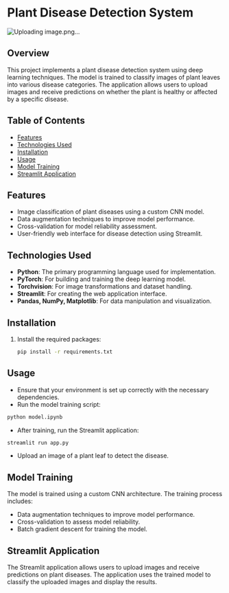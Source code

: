 # Plant Disease Detection System

![Uploading image.png…]()


## Overview
This project implements a plant disease detection system using deep learning techniques. The model is trained to classify images of plant leaves into various disease categories. The application allows users to upload images and receive predictions on whether the plant is healthy or affected by a specific disease.

## Table of Contents
- [Features](#features)
- [Technologies Used](#technologies-used)
- [Installation](#installation)
- [Usage](#usage)
- [Model Training](#model-training)
- [Streamlit Application](#streamlit-application)

## Features
- Image classification of plant diseases using a custom CNN model.
- Data augmentation techniques to improve model performance.
- Cross-validation for model reliability assessment.
- User-friendly web interface for disease detection using Streamlit.

## Technologies Used
- **Python**: The primary programming language used for implementation.
- **PyTorch**: For building and training the deep learning model.
- **Torchvision**: For image transformations and dataset handling.
- **Streamlit**: For creating the web application interface.
- **Pandas, NumPy, Matplotlib**: For data manipulation and visualization.

## Installation
1. Install the required packages:
   ```bash
   pip install -r requirements.txt
    ```
## Usage
- Ensure that your environment is set up correctly with the necessary dependencies.
- Run the model training script:
```bash
python model.ipynb
```
- After training, run the Streamlit application:
```bash
streamlit run app.py
```
- Upload an image of a plant leaf to detect the disease.

## Model Training
The model is trained using a custom CNN architecture. The training process includes:
- Data augmentation techniques to improve model performance.
- Cross-validation to assess model reliability.
- Batch gradient descent for training the model.

## Streamlit Application
The Streamlit application allows users to upload images and receive predictions on plant diseases. The application uses the trained model to classify the uploaded images and display the results.
